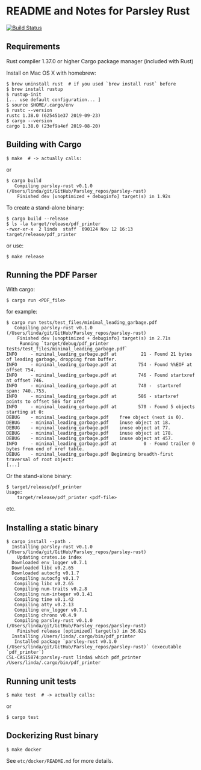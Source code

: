 # README and Notes for Parsley Rust

[![Build Status](https://travis-ci.com/SRI-CSL/parsley-rust.svg?token=o5TGhkjJAL4mzkVZNy5S&branch=master)](https://travis-ci.com/SRI-CSL/parsley-rust)

## Requirements

Rust compiler 1.37.0 or higher
Cargo package manager (included with Rust)

Install on Mac OS X with homebrew:

    $ brew uninstall rust  # if you used `brew install rust` before
    $ brew install rustup
    $ rustup-init
    [... use default configuration... ]
    $ source $HOME/.cargo/env
    $ rustc --version
    rustc 1.38.0 (625451e37 2019-09-23)
    $ cargo --version
    cargo 1.38.0 (23ef9a4ef 2019-08-20)

## Building with Cargo

    $ make  # -> actually calls:

or

    $ cargo build
       Compiling parsley-rust v0.1.0 (/Users/linda/git/GitHub/Parsley_repos/parsley-rust)
        Finished dev [unoptimized + debuginfo] target(s) in 1.92s

To create a stand-alone binary:

    $ cargo build --release
    $ ls -la target/release/pdf_printer
    -rwxr-xr-x  2 linda  staff  690124 Nov 12 16:13 target/release/pdf_printer

or use:

    $ make release

## Running the PDF Parser

With cargo:

    $ cargo run <PDF_file>

for example:

    $ cargo run tests/test_files/minimal_leading_garbage.pdf
       Compiling parsley-rust v0.1.0 (/Users/linda/git/GitHub/Parsley_repos/parsley-rust)
        Finished dev [unoptimized + debuginfo] target(s) in 2.71s
         Running `target/debug/pdf_printer tests/test_files/minimal_leading_garbage.pdf`
    INFO     - minimal_leading_garbage.pdf at         21 - Found 21 bytes of leading garbage, dropping from buffer.
    INFO     - minimal_leading_garbage.pdf at        754 - Found %%EOF at offset 754.
    INFO     - minimal_leading_garbage.pdf at        746 - Found startxref at offset 746.
    INFO     - minimal_leading_garbage.pdf at        740 -  startxref span: 740..753.
    INFO     - minimal_leading_garbage.pdf at        586 - startxref points to offset 586 for xref
    INFO     - minimal_leading_garbage.pdf at        570 - Found 5 objects starting at 0:
    DEBUG    - minimal_leading_garbage.pdf    free object (next is 0).
    DEBUG    - minimal_leading_garbage.pdf    inuse object at 18.
    DEBUG    - minimal_leading_garbage.pdf    inuse object at 77.
    DEBUG    - minimal_leading_garbage.pdf    inuse object at 178.
    DEBUG    - minimal_leading_garbage.pdf    inuse object at 457.
    INFO     - minimal_leading_garbage.pdf at          0 - Found trailer 0 bytes from end of xref table.
    DEBUG    - minimal_leading_garbage.pdf Beginning breadth-first traversal of root object:
    [...]
    
Or the stand-alone binary:

    $ target/release/pdf_printer
    Usage:
    	target/release/pdf_printer <pdf-file>

etc.
    
## Installing a static binary

    $ cargo install --path .
      Installing parsley-rust v0.1.0 (/Users/linda/git/GitHub/Parsley_repos/parsley-rust)
        Updating crates.io index
      Downloaded env_logger v0.7.1
      Downloaded libc v0.2.65
      Downloaded autocfg v0.1.7
       Compiling autocfg v0.1.7
       Compiling libc v0.2.65
       Compiling num-traits v0.2.8
       Compiling num-integer v0.1.41
       Compiling time v0.1.42
       Compiling atty v0.2.13
       Compiling env_logger v0.7.1
       Compiling chrono v0.4.9
       Compiling parsley-rust v0.1.0 (/Users/linda/git/GitHub/Parsley_repos/parsley-rust)
        Finished release [optimized] target(s) in 36.82s
      Installing /Users/linda/.cargo/bin/pdf_printer
       Installed package `parsley-rust v0.1.0 (/Users/linda/git/GitHub/Parsley_repos/parsley-rust)` (executable `pdf_printer`)
    CSL-CAS15874:parsley-rust linda$ which pdf_printer
    /Users/linda/.cargo/bin/pdf_printer
         
## Running unit tests

    $ make test  # -> actually calls:

or

    $ cargo test

## Dockerizing Rust binary

    $ make docker

See `etc/docker/README.md` for more details.
